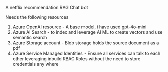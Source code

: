 A netflix recommendation RAG Chat bot

Needs the following resources 
  1. Azure OpenAI resource - A base model, i have used gpt-4o-mini
  2. Azure AI Search - to index and leverage AI ML to create vectors and use semantic search
  3. Azure Storage account - Blob storage holds the source document as a pdf
  4. Azure Service Managed Identities - Ensure all services can talk to each other leveraging inbuild RBAC Roles without the need to store credentials any where

